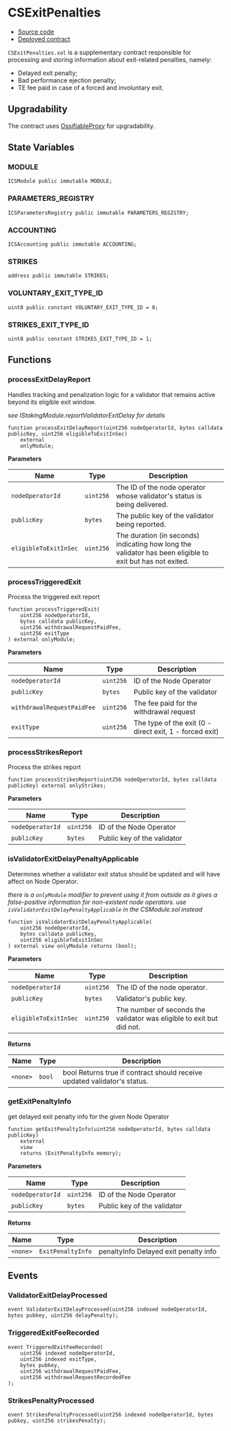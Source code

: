 # CSExitPenalties

- [Source code](TBD)
- [Deployed contract](TBD)

`CSExitPenalties.sol` is a supplementary contract responsible for processing and storing information about exit-related penalties, namely:
- Delayed exit penalty;
- Bad performance ejection penalty;
- TE fee paid in case of a forced and involuntary exit.

## Upgradability

The contract uses [OssifiableProxy](contracts/ossifiable-proxy.md) for upgradability.

## State Variables
### MODULE

```solidity
ICSModule public immutable MODULE;
```


### PARAMETERS_REGISTRY

```solidity
ICSParametersRegistry public immutable PARAMETERS_REGISTRY;
```


### ACCOUNTING

```solidity
ICSAccounting public immutable ACCOUNTING;
```


### STRIKES

```solidity
address public immutable STRIKES;
```

### VOLUNTARY_EXIT_TYPE_ID

```solidity
uint8 public constant VOLUNTARY_EXIT_TYPE_ID = 0;
```


### STRIKES_EXIT_TYPE_ID

```solidity
uint8 public constant STRIKES_EXIT_TYPE_ID = 1;
```

## Functions

### processExitDelayReport

Handles tracking and penalization logic for a validator that remains active beyond its eligible exit window.

*see IStakingModule.reportValidatorExitDelay for details*


```solidity
function processExitDelayReport(uint256 nodeOperatorId, bytes calldata publicKey, uint256 eligibleToExitInSec)
    external
    onlyModule;
```
**Parameters**

|Name|Type|Description|
|----|----|-----------|
|`nodeOperatorId`|`uint256`|The ID of the node operator whose validator's status is being delivered.|
|`publicKey`|`bytes`|The public key of the validator being reported.|
|`eligibleToExitInSec`|`uint256`|The duration (in seconds) indicating how long the validator has been eligible to exit but has not exited.|


### processTriggeredExit

Process the triggered exit report


```solidity
function processTriggeredExit(
    uint256 nodeOperatorId,
    bytes calldata publicKey,
    uint256 withdrawalRequestPaidFee,
    uint256 exitType
) external onlyModule;
```
**Parameters**

|Name|Type|Description|
|----|----|-----------|
|`nodeOperatorId`|`uint256`|ID of the Node Operator|
|`publicKey`|`bytes`|Public key of the validator|
|`withdrawalRequestPaidFee`|`uint256`|The fee paid for the withdrawal request|
|`exitType`|`uint256`|The type of the exit (0 - direct exit, 1 - forced exit)|


### processStrikesReport

Process the strikes report


```solidity
function processStrikesReport(uint256 nodeOperatorId, bytes calldata publicKey) external onlyStrikes;
```
**Parameters**

|Name|Type|Description|
|----|----|-----------|
|`nodeOperatorId`|`uint256`|ID of the Node Operator|
|`publicKey`|`bytes`|Public key of the validator|


### isValidatorExitDelayPenaltyApplicable

Determines whether a validator exit status should be updated and will have affect on Node Operator.

*there is a `onlyModule` modifier to prevent using it from outside
as it gives a false-positive information for non-existent node operators.
use `isValidatorExitDelayPenaltyApplicable` in the CSModule.sol instead*


```solidity
function isValidatorExitDelayPenaltyApplicable(
    uint256 nodeOperatorId,
    bytes calldata publicKey,
    uint256 eligibleToExitInSec
) external view onlyModule returns (bool);
```
**Parameters**

|Name|Type|Description|
|----|----|-----------|
|`nodeOperatorId`|`uint256`|The ID of the node operator.|
|`publicKey`|`bytes`|Validator's public key.|
|`eligibleToExitInSec`|`uint256`|The number of seconds the validator was eligible to exit but did not.|

**Returns**

|Name|Type|Description|
|----|----|-----------|
|`<none>`|`bool`|bool Returns true if contract should receive updated validator's status.|


### getExitPenaltyInfo

get delayed exit penalty info for the given Node Operator


```solidity
function getExitPenaltyInfo(uint256 nodeOperatorId, bytes calldata publicKey)
    external
    view
    returns (ExitPenaltyInfo memory);
```
**Parameters**

|Name|Type|Description|
|----|----|-----------|
|`nodeOperatorId`|`uint256`|ID of the Node Operator|
|`publicKey`|`bytes`|Public key of the validator|

**Returns**

|Name|Type|Description|
|----|----|-----------|
|`<none>`|`ExitPenaltyInfo`|penaltyInfo Delayed exit penalty info|

## Events
### ValidatorExitDelayProcessed

```solidity
event ValidatorExitDelayProcessed(uint256 indexed nodeOperatorId, bytes pubkey, uint256 delayPenalty);
```

### TriggeredExitFeeRecorded

```solidity
event TriggeredExitFeeRecorded(
    uint256 indexed nodeOperatorId,
    uint256 indexed exitType,
    bytes pubkey,
    uint256 withdrawalRequestPaidFee,
    uint256 withdrawalRequestRecordedFee
);
```

### StrikesPenaltyProcessed

```solidity
event StrikesPenaltyProcessed(uint256 indexed nodeOperatorId, bytes pubkey, uint256 strikesPenalty);
```
